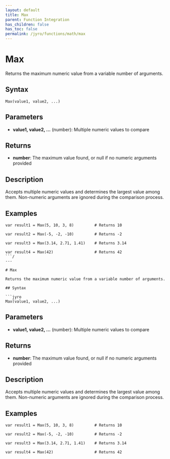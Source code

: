 ```yaml
---
layout: default
title: Max
parent: Function Integration
has_children: false
has_toc: false
permalink: /jyro/functions/math/max
---
```


# Max

Returns the maximum numeric value from a variable number of arguments.

## Syntax

```jyro
Max(value1, value2, ...)
```

## Parameters

- **value1, value2, ...** (number): Multiple numeric values to compare

## Returns

- **number**: The maximum value found, or null if no numeric arguments provided

## Description

Accepts multiple numeric values and determines the largest value among them. Non-numeric arguments are ignored during the comparison process.

## Examples

```jyro
var result1 = Max(5, 10, 3, 8)         # Returns 10
```

```jyro
var result2 = Max(-5, -2, -10)         # Returns -2
```

```jyro
var result3 = Max(3.14, 2.71, 1.41)    # Returns 3.14
```

```jyro
var result4 = Max(42)                  # Returns 42
```/
---

# Max

Returns the maximum numeric value from a variable number of arguments.

## Syntax

```jyro
Max(value1, value2, ...)
```

## Parameters

- **value1, value2, ...** (number): Multiple numeric values to compare

## Returns

- **number**: The maximum value found, or null if no numeric arguments provided

## Description

Accepts multiple numeric values and determines the largest value among them. Non-numeric arguments are ignored during the comparison process.

## Examples

```jyro
var result1 = Max(5, 10, 3, 8)         # Returns 10
```

```jyro
var result2 = Max(-5, -2, -10)         # Returns -2
```

```jyro
var result3 = Max(3.14, 2.71, 1.41)    # Returns 3.14
```

```jyro
var result4 = Max(42)                  # Returns 42
```